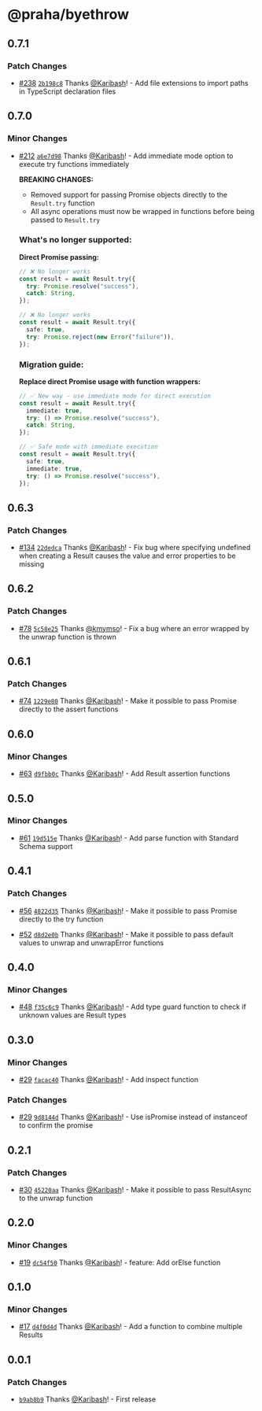 # @praha/byethrow

## 0.7.1

### Patch Changes

- [#238](https://github.com/praha-inc/byethrow/pull/238) [`2b198c8`](https://github.com/praha-inc/byethrow/commit/2b198c8de38cf1888eb9015223a23eaf65172057) Thanks [@Karibash](https://github.com/Karibash)! - Add file extensions to import paths in TypeScript declaration files

## 0.7.0

### Minor Changes

- [#212](https://github.com/praha-inc/byethrow/pull/212) [`a6e7d98`](https://github.com/praha-inc/byethrow/commit/a6e7d98486887e519252fa03c7be88d92a05847c) Thanks [@Karibash](https://github.com/Karibash)! - Add immediate mode option to execute try functions immediately

  **BREAKING CHANGES:**

  - Removed support for passing Promise objects directly to the `Result.try` function
  - All async operations must now be wrapped in functions before being passed to `Result.try`

  ### What's no longer supported:

  **Direct Promise passing:**

  ```ts
  // ❌ No longer works
  const result = await Result.try({
    try: Promise.resolve("success"),
    catch: String,
  });

  // ❌ No longer works
  const result = await Result.try({
    safe: true,
    try: Promise.reject(new Error("failure")),
  });
  ```

  ### Migration guide:

  **Replace direct Promise usage with function wrappers:**

  ```ts
  // ✅ New way - use immediate mode for direct execution
  const result = await Result.try({
    immediate: true,
    try: () => Promise.resolve("success"),
    catch: String,
  });

  // ✅ Safe mode with immediate execution
  const result = await Result.try({
    safe: true,
    immediate: true,
    try: () => Promise.resolve("success"),
  });
  ```

## 0.6.3

### Patch Changes

- [#134](https://github.com/praha-inc/byethrow/pull/134) [`22dedca`](https://github.com/praha-inc/byethrow/commit/22dedca5646471e43f2de1781eef4da641d68c0d) Thanks [@Karibash](https://github.com/Karibash)! - Fix bug where specifying undefined when creating a Result causes the value and error properties to be missing

## 0.6.2

### Patch Changes

- [#78](https://github.com/praha-inc/byethrow/pull/78) [`5c58e25`](https://github.com/praha-inc/byethrow/commit/5c58e250c8dd4c35dbf24278fb203b6746c33ca9) Thanks [@kmymso](https://github.com/kmymso)! - Fix a bug where an error wrapped by the unwrap function is thrown

## 0.6.1

### Patch Changes

- [#74](https://github.com/praha-inc/byethrow/pull/74) [`1229e80`](https://github.com/praha-inc/byethrow/commit/1229e80f7daab65d8026a8a95a8e8206f31ca928) Thanks [@Karibash](https://github.com/Karibash)! - Make it possible to pass Promise directly to the assert functions

## 0.6.0

### Minor Changes

- [#63](https://github.com/praha-inc/byethrow/pull/63) [`d9fbb0c`](https://github.com/praha-inc/byethrow/commit/d9fbb0c7892fed88d566593cdb6351046d4fff6b) Thanks [@Karibash](https://github.com/Karibash)! - Add Result assertion functions

## 0.5.0

### Minor Changes

- [#61](https://github.com/praha-inc/byethrow/pull/61) [`19d515e`](https://github.com/praha-inc/byethrow/commit/19d515e453615146fe584476624d211b0249c745) Thanks [@Karibash](https://github.com/Karibash)! - Add parse function with Standard Schema support

## 0.4.1

### Patch Changes

- [#56](https://github.com/praha-inc/byethrow/pull/56) [`4822d35`](https://github.com/praha-inc/byethrow/commit/4822d35fa4f06067214b5264be13fb80a288edec) Thanks [@Karibash](https://github.com/Karibash)! - Make it possible to pass Promise directly to the try function

- [#52](https://github.com/praha-inc/byethrow/pull/52) [`d8d2e0b`](https://github.com/praha-inc/byethrow/commit/d8d2e0b798e126ab28e7aa7175b3edb0ad6dcf5f) Thanks [@Karibash](https://github.com/Karibash)! - Make it possible to pass default values to unwrap and unwrapError functions

## 0.4.0

### Minor Changes

- [#48](https://github.com/praha-inc/byethrow/pull/48) [`f35c6c9`](https://github.com/praha-inc/byethrow/commit/f35c6c9d0f9e7a3803c10ae4e5d425b7b9abe0aa) Thanks [@Karibash](https://github.com/Karibash)! - Add type guard function to check if unknown values are Result types

## 0.3.0

### Minor Changes

- [#29](https://github.com/praha-inc/byethrow/pull/29) [`facac40`](https://github.com/praha-inc/byethrow/commit/facac402c93c8b6195922644b9b8a9458b266e29) Thanks [@Karibash](https://github.com/Karibash)! - Add inspect function

### Patch Changes

- [#29](https://github.com/praha-inc/byethrow/pull/29) [`9d8144d`](https://github.com/praha-inc/byethrow/commit/9d8144d2783bd21dda6ae0c7d3fe0d2326923549) Thanks [@Karibash](https://github.com/Karibash)! - Use isPromise instead of instanceof to confirm the promise

## 0.2.1

### Patch Changes

- [#30](https://github.com/praha-inc/byethrow/pull/30) [`45220aa`](https://github.com/praha-inc/byethrow/commit/45220aa5e43b4e2670dec320ea9974b09b396001) Thanks [@Karibash](https://github.com/Karibash)! - Make it possible to pass ResultAsync to the unwrap function

## 0.2.0

### Minor Changes

- [#19](https://github.com/praha-inc/byethrow/pull/19) [`dc54f50`](https://github.com/praha-inc/byethrow/commit/dc54f50f4db183d8c1b2735f07b0d3c4c665173f) Thanks [@Karibash](https://github.com/Karibash)! - feature: Add orElse function

## 0.1.0

### Minor Changes

- [#17](https://github.com/praha-inc/byethrow/pull/17) [`d4f0d4d`](https://github.com/praha-inc/byethrow/commit/d4f0d4d2ffbdfc366f61ce564dde5c54040b55a2) Thanks [@Karibash](https://github.com/Karibash)! - Add a function to combine multiple Results

## 0.0.1

### Patch Changes

- [`b9ab8b9`](https://github.com/praha-inc/byethrow/commit/b9ab8b966e74b182d9d2ec952f19c312fb7002c5) Thanks [@Karibash](https://github.com/Karibash)! - First release
